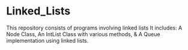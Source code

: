 # Linked_Lists

This repository consists of programs involving linked lists
It includes: 
A Node Class,
An IntList Class with various methods,
& A Queue implementation using linked lists.


